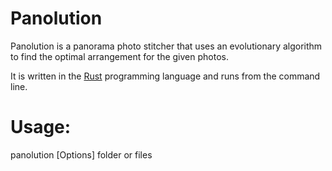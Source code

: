 # Panolution

Panolution is a panorama photo stitcher that uses an evolutionary algorithm to find the optimal arrangement for the given photos.

It is written in the [Rust](http://www.rust-lang.org) programming language and runs from the command line.

# Usage:

panolution [Options] folder or files
